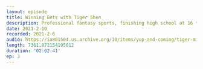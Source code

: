 ```yaml
---
layout: episode
title: Winning Bets with Tiger Shen
description: Professional fantasy sports, finishing high school at 16 to work full-time as a software engineer, persevering in the face of flames, and learning like a machine. Tiger is co-founder and CTO of Welcome, a virtual events platform born from YC's COVID batch. See tigerthinks.com for contact info.
date: 2021-2-10
recorded: 2021-2-6
audio: https://ia801504.us.archive.org/10/items/yup-and-coming/tiger-mixed-v1-revised.mp3
length: 7361.872154195012
duration: '02:02:41'
ep: 3
---
```

